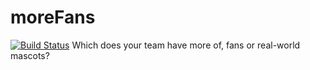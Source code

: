 # moreFans
[![Build Status](https://travis-ci.org/elkirkmo/moreFans.svg?branch=master)](https://travis-ci.org/elkirkmo/moreFans)
Which does your team have more of, fans or real-world mascots?
